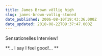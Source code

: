 ```yaml
---
title: James Brown völlig high
slug: james-brown-vollig-stoned
date_published: 2006-08-10T19:43:36.000Z
date_updated: 2018-08-22T09:37:47.000Z
---
```


Sensationelles Interview!

**... I say I feel good!... **
